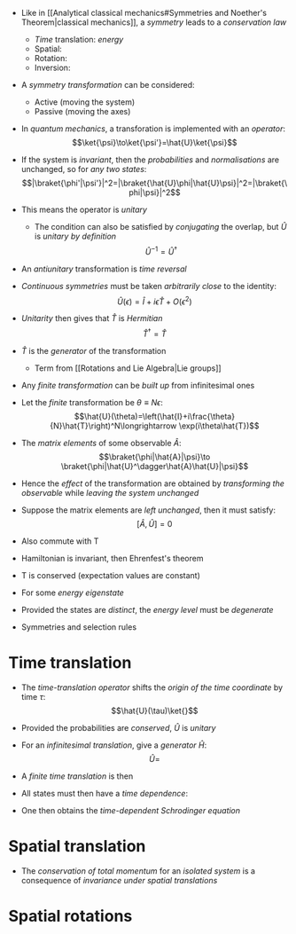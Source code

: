 - Like in [[Analytical classical mechanics#Symmetries and Noether's Theorem|classical mechanics]], a _symmetry_ leads to a _conservation law_
	- _Time_ translation: _energy_
	- Spatial:
	- Rotation:
	- Inversion:

- A _symmetry transformation_ can be considered:
	- Active (moving the system)
	- Passive (moving the axes)

- In _quantum mechanics_, a transforation is implemented with an _operator_:
$$\ket{\psi}\to\ket{\psi'}=\hat{U}\ket{\psi}$$
- If the system is _invariant_, then the _probabilities_ and _normalisations_ are unchanged, so for _any two states_:
$$|\braket{\phi'|\psi'}|^2=|\braket{\hat{U}\phi|\hat{U}\psi}|^2=|\braket{\phi|\psi}|^2$$
- This means the operator is _unitary_
	- The condition can also be satisfied by _conjugating_ the overlap, but $\hat{U}$ is _unitary by definition_
	$$\hat{U}^{-1}=\hat{U}^\dagger$$
- An _antiunitary_ transformation is _time reversal_

- _Continuous symmetries_ must be taken _arbitrarily close_ to the identity:
$$\hat{U}(\epsilon)=\hat{I}+i\epsilon\hat{T}+O(\epsilon^2)$$
- _Unitarity_ then gives that $\hat{T}$ is _Hermitian_
$$\hat{T}^\dagger=\hat{T}$$
- $\hat{T}$ is the _generator_ of the transformation
	- Term from [[Rotations and Lie Algebra|Lie groups]]

- Any _finite transformation_ can be _built up_ from infinitesimal ones
- Let the _finite_ transformation be $\theta\equiv N\epsilon$:
$$\hat{U}(\theta)=\left(\hat{I}+i\frac{\theta}{N}\hat{T}\right)^N\longrightarrow \exp(i\theta\hat{T})$$
- The _matrix elements_ of some observable $\hat{A}$:
$$\braket{\phi|\hat{A}|\psi}\to \braket{\phi|\hat{U}^\dagger\hat{A}\hat{U}|\psi}$$
- Hence the _effect_ of the transformation are obtained by _transforming the observable_ while _leaving the system unchanged_

- Suppose the matrix elements are _left unchanged_, then it must satisfy:
$$[\hat{A},\hat{U}]=0$$
- Also commute with T

- Hamiltonian is invariant, then Ehrenfest's theorem
- T is conserved (expectation values are constant)

- For some _energy eigenstate_
- Provided the states are _distinct_, the _energy level_ must be _degenerate_

- Symmetries and selection rules

# Time translation
- The _time-translation operator_ shifts the _origin of the time coordinate_ by time $\tau$:
$$\hat{U}(\tau)\ket{}$$

- Provided the probabilities are _conserved_, $\hat{U}$ is _unitary_
- For an _infinitesimal translation_, give a _generator_ $\hat{H}$:
$$\hat{U}=$$
- A _finite time translation_ is then

- All states must then have a _time dependence_:

- One then obtains the _time-dependent Schrodinger equation_

# Spatial translation
- The _conservation of total momentum_ for an _isolated system_ is a consequence of _invariance under spatial translations_

# Spatial rotations
